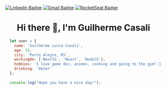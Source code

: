 [![Linkedin Badge](https://img.shields.io/badge/-Linkedin-6633cc?style=flat-square&logo=Linkedin&logoColor=white&color=black&link=https://www.linkedin.com/in/guilhermecasali/)](https://www.linkedin.com/in/guilhermecasali/)
[![Gmail Badge](https://img.shields.io/badge/-Gmail-c14438?style=flat-square&logo=Gmail&logoColor=white&color=black&link=mailto:guilhermecasali.dev@gmail.com)](mailto:guilhermecasali.dev@gmail.com)
[![RocketSeat Badge](https://img.shields.io/badge/-RocketSeat-6633cc?style=flat-square&logo=Polymer-Project&logoColor=white&color=black&link=https://app.rocketseat.com.br/me/guilherme-lucca-casali-1574070461)](https://app.rocketseat.com.br/me/guilherme-lucca-casali-1574070461)

<h1 align="center">Hi there 👋, I'm Guilherme Casali</h1>

```javascript
  let user = {
    name: 'Guilherme Lucca Casali',
    age: 25,
    city: 'Porto Alegre, RS',
    workingOn: ['NextJS', 'React', 'NodeJS'],
    hobbies: 'I love game dev, animes, cooking and going to the gym! 💪',
    drinking: 'Water'
  };
  
  console.log("Hope you have a nice day!");
```
